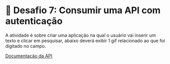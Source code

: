 # 🤯 Desafio 7: Consumir uma API com autenticação

A atividade é sobre criar uma aplicação na qual o usuário vai inserir um texto e clicar em pesquisar, abaixo deverá exibir 1 gif relacionado ao que foi digitado no campo.

[Documentação da API](https://developers.giphy.com/docs/api)
